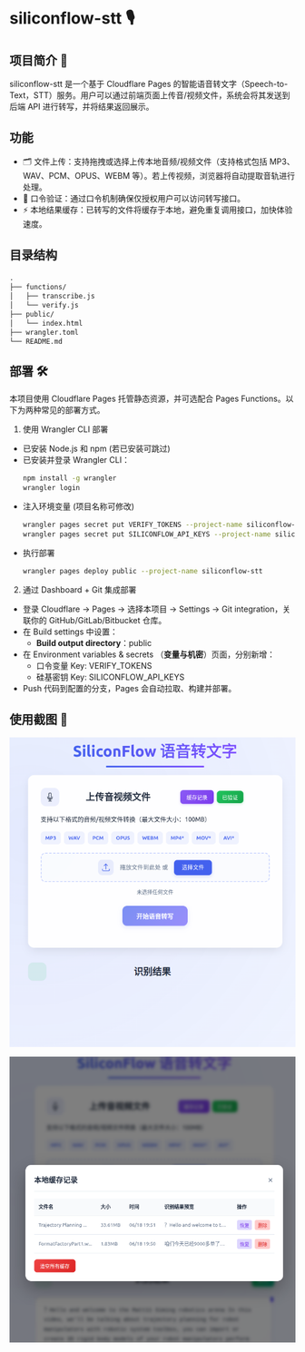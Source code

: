 # siliconflow-stt 🎙️

## 项目简介 🚀
siliconflow-stt 是一个基于 Cloudflare Pages 的智能语音转文字（Speech-to-Text，STT）服务。用户可以通过前端页面上传音/视频文件，系统会将其发送到后端 API 进行转写，并将结果返回展示。  

## 功能
- 🗂️ 文件上传：支持拖拽或选择上传本地音频/视频文件（支持格式包括 MP3、WAV、PCM、OPUS、WEBM 等）。若上传视频，浏览器将自动提取音轨进行处理。
- 🔑 口令验证：通过口令机制确保仅授权用户可以访问转写接口。
- ⚡ 本地结果缓存：已转写的文件将缓存于本地，避免重复调用接口，加快体验速度。

## 目录结构
```
.
├── functions/
│   ├── transcribe.js 
│   └── verify.js 
├── public/
│   └── index.html
├── wrangler.toml
└── README.md
```

## 部署 🛠️

本项目使用 Cloudflare Pages 托管静态资源，并可选配合 Pages Functions。以下为两种常见的部署方式。

1. 使用 Wrangler CLI 部署
  - 已安装 Node.js 和 npm  (若已安装可跳过)
  - 已安装并登录 Wrangler CLI：  
    ```bash
    npm install -g wrangler
    wrangler login
    ```
  - 注入环境变量 (项目名称可修改)
    ```bash
    wrangler pages secret put VERIFY_TOKENS --project-name siliconflow-stt
    wrangler pages secret put SILICONFLOW_API_KEYS --project-name siliconflow-stt
    ```
  - 执行部署
    ```bash
    wrangler pages deploy public --project-name siliconflow-stt
    ```
2. 通过 Dashboard + Git 集成部署
  - 登录 Cloudflare → Pages → 选择本项目 → Settings → Git integration，关联你的 GitHub/GitLab/Bitbucket 仓库。
  - 在 Build settings 中设置：
    - **Build output directory**：public
  - 在 Environment variables & secrets （**变量与机密**）页面，分别新增：
    - 口令变量 Key: VERIFY_TOKENS
    - 硅基密钥 Key: SILICONFLOW_API_KEYS
  - Push 代码到配置的分支，Pages 会自动拉取、构建并部署。

## 使用截图 📸
![ui](images/ui.png)

![cache](images/cache.png)